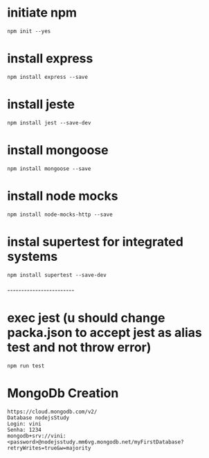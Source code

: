 # initiate npm
    npm init --yes

# install express
    npm install express --save

# install jeste
    npm install jest --save-dev

# install mongoose
    npm install mongoose --save

# install node mocks
    npm install node-mocks-http --save

# instal supertest for integrated systems
    npm install supertest --save-dev

###### ------------------------
# exec jest (u should change packa.json to accept jest as alias test and not throw error)
    npm run test

# MongoDb Creation 
    https://cloud.mongodb.com/v2/
    Database nodejsStudy
    Login: vini
    Senha: 1234
    mongodb+srv://vini:<password>@nodejsstudy.mm6vg.mongodb.net/myFirstDatabase?retryWrites=true&w=majority
